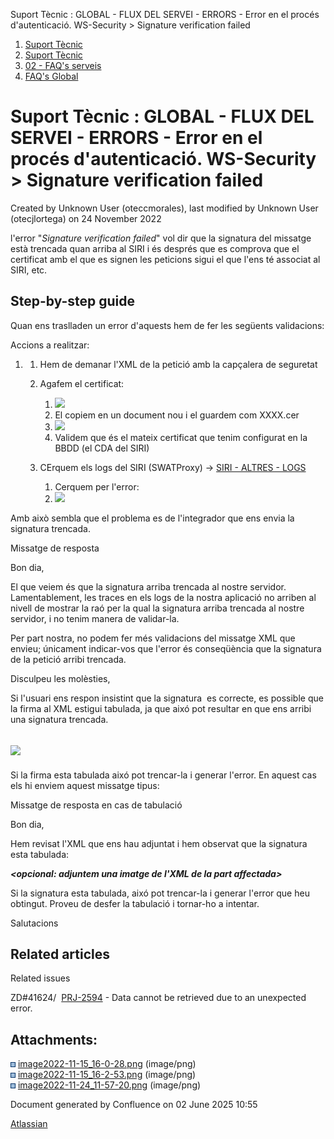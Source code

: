 Suport Tècnic : GLOBAL - FLUX DEL SERVEI - ERRORS - Error en el procés d'autenticació. WS-Security > Signature verification failed  

1.  [Suport Tècnic](index.html)
2.  [Suport Tècnic](13893782.html)
3.  [02 - FAQ's serveis](26313393.html)
4.  [FAQ's Global](28705585.html)

Suport Tècnic : GLOBAL - FLUX DEL SERVEI - ERRORS - Error en el procés d'autenticació. WS-Security > Signature verification failed
==================================================================================================================================

Created by Unknown User (oteccmorales), last modified by Unknown User (otecjlortega) on 24 November 2022

l'error "_Signature verification failed_" vol dir que la signatura del missatge està trencada quan arriba al SIRI i és després que es comprova que el certificat amb el que es signen les peticions sigui el que l'ens té associat al SIRI, etc.

Step-by-step guide
------------------

Quan ens traslladen un error d'aquests hem de fer les següents validacions:

Accions a realitzar:

1.  1.  Hem de demanar l'XML de la petició amb la capçalera de seguretat
    2.  Agafem el certificat:
        1.  ![](attachments/81854913/81854914.png)
        2.  El copiem en un document nou i el guardem com XXXX.cer
        3.  ![](attachments/81854913/81854915.png)
        4.  Validem que és el mateix certificat que tenim configurat en la BBDD (el CDA del SIRI)
    3.  CErquem els logs del SIRI (SWATProxy) → [SIRI - ALTRES - LOGS](SIRI---ALTRES---LOGS_30870093.html)
        
        1.  Cerquem per l'error: 
        2.  ![](https://aoccat.zendesk.com/attachments/token/QonolclJr7ODH0DgQP7HAHA0a/?name=image.png)

Amb això sembla que el problema es de l'integrador que ens envia la signatura trencada.

Missatge de resposta

Bon dia,

El que veiem és que la signatura arriba trencada al nostre servidor. Lamentablement, les traces en els logs de la nostra aplicació no arriben al nivell de mostrar la raó per la qual la signatura arriba trencada al nostre servidor, i no tenim manera de validar-la.

Per part nostra, no podem fer més validacions del missatge XML que envieu; únicament indicar-vos que l'error és conseqüència que la signatura de la petició arribi trencada.

Disculpeu les molèsties,

  

Si l'usuari ens respon insistint que la signatura  es correcte, es possible que la firma al XML estigui tabulada, ja que aixó pot resultar en que ens arribi una signatura trencada.

![](attachments/81854913/81854991.png)
--------------------------------------

Si la firma esta tabulada aixó pot trencar-la i generar l'error. En aquest cas els hi enviem aquest missatge tipus:

Missatge de resposta en cas de tabulació

Bon dia,

Hem revisat l'XML que ens hau adjuntat i hem observat que la signatura esta tabulada:

_**<opcional: adjuntem una imatge de l'XML de la part affectada>**_

Si la signatura esta tabulada, aixó pot trencar-la i generar l'error que heu obtingut. Proveu de desfer la tabulació i tornar-ho a intentar.

Salutacions

  

Related articles
----------------

  

Related issues

ZD#41624/  [PRJ-2594](https://contacte.aoc.cat/browse/PRJ-2594?src=confmacro) - Data cannot be retrieved due to an unexpected error.

Attachments:
------------

![](images/icons/bullet_blue.gif) [image2022-11-15\_16-0-28.png](attachments/81854913/81854914.png) (image/png)  
![](images/icons/bullet_blue.gif) [image2022-11-15\_16-2-53.png](attachments/81854913/81854915.png) (image/png)  
![](images/icons/bullet_blue.gif) [image2022-11-24\_11-57-20.png](attachments/81854913/81854991.png) (image/png)  

Document generated by Confluence on 02 June 2025 10:55

[Atlassian](http://www.atlassian.com/)